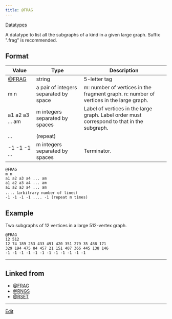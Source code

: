 ```yaml
---
title: @FRAG
---
```

[Datatypes](/Datatypes)

A datatype to list all the subgraphs of a kind in a given large graph. Suffix ".frag" is recommended.


## Format

|Value|Type|Description |
|-----|-----|-----|
|[@FRAG](/@FRAG)| string| 5-letter tag |
|m n |a pair of integers separated by space|m: number of vertices in the fragment graph. n: number of vertices in the large graph. |
|a1 a2 a3 ... am|m integers separated by spaces|Label of vertices in the large graph. Label order must correspond to that in the subgraph. |
|...|(repeat)| |
|-1 -1 -1 ... |m integers separated by spaces|Terminator. |
```
@FRAG
m n
a1 a2 a3 a4 ... am
a1 a2 a3 a4 ... am
a1 a2 a3 a4 ... am
....（arbitrary number of lines）
-1 -1 -1 -1 .... -1 (repeat m times)
```

## Example

Two subgraphs of 12 vertices in a large 512-vertex graph.

```
@FRAG
12 512
12 74 189 253 433 491 420 351 279 35 488 171 
329 194 475 84 457 21 151 407 366 445 138 146 
-1 -1 -1 -1 -1 -1 -1 -1 -1 -1 -1 -1 
```
----







## Linked from

* [@FRAG](/@FRAG)
* [@RNGS](/@RNGS)
* [@RSET](/@RSET)


----

[Edit](https://github.com/vitroid/vitroid.github.io/edit/master/MD/@FRAG.md)

